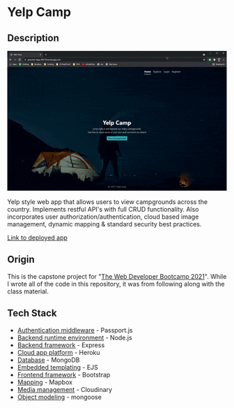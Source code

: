 # Yelp Camp

## Description

<kbd><img src="bannerMedia.gif"/></kbd>

Yelp style web app that allows users to view campgrounds across the country. Implements restful API's with full CRUD functionality. Also incorporates user authorization/authentication, cloud based image management, dynamic mapping & standard security best practices.

[Link to deployed app](https://peaceful-taiga-60279.herokuapp.com/)

## Origin
This is the capstone project for "[The Web Developer Bootcamp 2021](https://www.udemy.com/course/the-web-developer-bootcamp/)". While I wrote all of the code in this repository, it was from following along with the class material.

## Tech Stack
* <ins>Authentication middleware</ins> - Passport.js
* <ins>Backend runtime environment</ins> - Node.js 
* <ins>Backend framework</ins> - Express
* <ins>Cloud app platform</ins> - Heroku
* <ins>Database</ins> - MongoDB
* <ins>Embedded templating</ins> - EJS
* <ins>Frontend framework</ins> - Bootstrap
* <ins>Mapping</ins> - Mapbox
* <ins>Media management</ins> - Cloudinary
* <ins>Object modeling</ins> - mongoose
